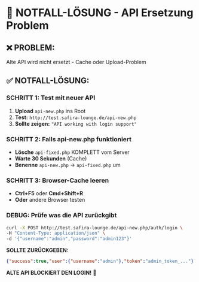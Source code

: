 # 🚨 NOTFALL-LÖSUNG - API Ersetzung Problem

## ❌ PROBLEM:
Alte API wird nicht ersetzt - Cache oder Upload-Problem

## ✅ NOTFALL-LÖSUNG:

### SCHRITT 1: Test mit neuer API
1. **Upload** `api-new.php` ins Root
2. **Test:** `http://test.safira-lounge.de/api-new.php`
3. **Sollte zeigen:** `"API working with login support"`

### SCHRITT 2: Falls api-new.php funktioniert
- **Lösche** `api-fixed.php` KOMPLETT vom Server
- **Warte 30 Sekunden** (Cache)
- **Benenne** `api-new.php` → `api-fixed.php` um

### SCHRITT 3: Browser-Cache leeren
- **Ctrl+F5** oder **Cmd+Shift+R**
- **Oder** andere Browser testen

### DEBUG: Prüfe was die API zurückgibt
```bash
curl -X POST http://test.safira-lounge.de/api-new.php/auth/login \
-H "Content-Type: application/json" \
-d '{"username":"admin","password":"admin123"}'
```

**SOLLTE ZURÜCKGEBEN:**
```json
{"success":true,"user":{"username":"admin"},"token":"admin_token_..."}
```

**ALTE API BLOCKIERT DEN LOGIN!** 🚧